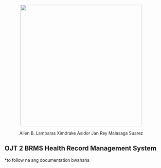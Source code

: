<p align="center"><img src="https://scontent.fmnl6-1.fna.fbcdn.net/v/t1.0-9/27332038_1611561705576297_6590667790777360517_n.jpg?oh=406023b6af361944ec4ff16839f61273&oe=5B10B26E" height="400" width="400"></p>

<p align="center">
Allen B. Lamparas
Ximdrake Asidor
Jan Rey Malasaga Suarez
</p>

## OJT 2 BRMS Health Record Management System

*to follow na ang documentation bwahaha
